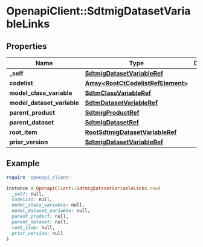 # OpenapiClient::SdtmigDatasetVariableLinks

## Properties

| Name | Type | Description | Notes |
| ---- | ---- | ----------- | ----- |
| **_self** | [**SdtmigDatasetVariableRef**](SdtmigDatasetVariableRef.md) |  | [optional] |
| **codelist** | [**Array&lt;RootCtCodelistRefElement&gt;**](RootCtCodelistRefElement.md) |  | [optional] |
| **model_class_variable** | [**SdtmClassVariableRef**](SdtmClassVariableRef.md) |  | [optional] |
| **model_dataset_variable** | [**SdtmDatasetVariableRef**](SdtmDatasetVariableRef.md) |  | [optional] |
| **parent_product** | [**SdtmigProductRef**](SdtmigProductRef.md) |  | [optional] |
| **parent_dataset** | [**SdtmigDatasetRef**](SdtmigDatasetRef.md) |  | [optional] |
| **root_item** | [**RootSdtmigDatasetVariableRef**](RootSdtmigDatasetVariableRef.md) |  | [optional] |
| **prior_version** | [**SdtmigDatasetVariableRef**](SdtmigDatasetVariableRef.md) |  | [optional] |

## Example

```ruby
require 'openapi_client'

instance = OpenapiClient::SdtmigDatasetVariableLinks.new(
  _self: null,
  codelist: null,
  model_class_variable: null,
  model_dataset_variable: null,
  parent_product: null,
  parent_dataset: null,
  root_item: null,
  prior_version: null
)
```

